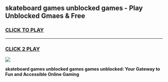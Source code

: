 
## skateboard games unblocked games - Play Unblocked Gmaes & Free
<h3>
<a href="https://premium.freeplayer.one?title=skateboard_games_unblocked_games&ref=19F">CLICK TO PLAY</a></h3>
<hr>

<h3>
<a href="https://premium.freeplayer.one?title=skateboard_games_unblocked_games&ref=19F">CLICK 2 PLAY</a>
  
</h3>

<a href="https://premium.freeplayer.one?title=skateboard_games_unblocked_games&ref=19F/"><img src="https://clearcache.store/games.png"></a>


**skateboard games unblocked games games unblocked: Your Gateway to Fun and Accessible Online Gaming**

